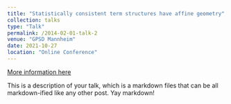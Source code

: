 ```yaml
---
title: "Statistically consistent term structures have affine geometry"
collection: talks
type: "Talk"
permalink: /2014-02-01-talk-2
venue: "GPSD Mannheim"
date: 2021-10-27
location: "Online Conference"
---
```


[More information here](https://www.stochastiktage-mannheim.de/program/prerecorded-talks)

This is a description of your talk, which is a markdown files that can be all markdown-ified like any other post. Yay markdown!
